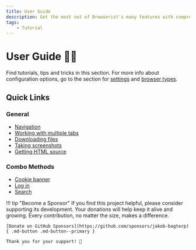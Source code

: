 ```yaml
---
title: User Guide
description: Get the most out of Browserist's many features with comprehensive tutorials, tips, and tricks. Includes guides and code examples for both beginners and advanced users.
tags:
    - Tutorial
---
```


# User Guide 👨‍🔧
Find tutorials, tips and tricks in this section. For more info about configuration options, go to the section for [settings](../settings/overview.md) and [browser types](../settings/browser-types.md).

## Quick Links
### General
* [Navigation](navigation/basics.md)
* [Working with multiple tabs](navigation/tabs.md)
* [Downloading files](download-files.md)
* [Taking screenshots](screenshots.md)
* [Getting HTML source](html-source.md)

### Combo Methods
* [Cookie banner](combo-methods/cookie-banner.md)
* [Log in](combo-methods/log-in.md)
* [Search](combo-methods/search.md)

!!! tip "Become a Sponsor"
    If you find this project helpful, please consider supporting its development. Your donations will help keep it alive and growing. Every contribution, no matter the size, makes a difference.

    [Donate on GitHub Sponsors](https://github.com/sponsors/jakob-bagterp){ .md-button .md-button--primary }

    Thank you for your support! 🙌
